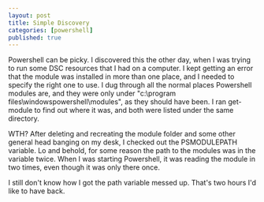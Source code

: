 ```yaml
---
layout: post
title: Simple Discovery
categories: [powershell]
published: true
---
```


Powershell can be picky.   I discovered this the other day, when I was trying to run some DSC resources that I had on a computer.  I kept getting an error that the module was installed in more than one place, and I needed to specify the right one to use.  I dug through all the normal places Powershell modules are, and they were only under "c:\program files\windowspowershell\modules", as they should have been.  I ran get-module to find out where it was, and both were listed under the same directory.

WTH?  After deleting and recreating the module folder and some other general head banging on my desk, I checked out the PSMODULEPATH variable.   Lo and behold, for some reason the path to the modules was in the variable twice.  When I was starting Powershell, it was reading the module in two times, even though it was only there once.

I still don't know how I got the path variable messed up.  That's two hours I'd like to have back.